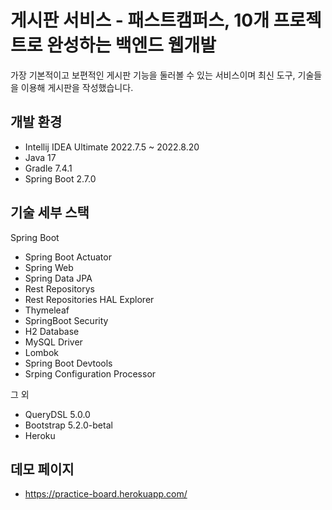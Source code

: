 # 게시판 서비스 - 패스트캠퍼스, 10개 프로젝트로 완성하는 백엔드 웹개발
가장 기본적이고 보편적인 게시판 기능을 둘러볼 수 있는 서비스이며 최신 도구, 기술들을 이용해 게시판을 작성했습니다.

## 개발 환경
 * Intellij IDEA Ultimate 2022.7.5 ~ 2022.8.20
 * Java 17
 * Gradle 7.4.1
 * Spring Boot 2.7.0

## 기술 세부 스택

Spring Boot

 * Spring Boot Actuator
 * Spring Web
 * Spring Data JPA
 * Rest Repositorys
 * Rest Repositories HAL Explorer
 * Thymeleaf
 * SpringBoot Security
 * H2 Database
 * MySQL Driver
 * Lombok
 * Spring Boot Devtools
 * Srping Configuration Processor

그 외
 * QueryDSL 5.0.0
 * Bootstrap 5.2.0-betal
 * Heroku
 
## 데모 페이지

 * https://practice-board.herokuapp.com/

